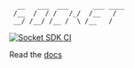 ```
  __   ___  ___      ___ ____
 /__  /  / /   /_/  /__   /
 __/ /__/ /__ /  \ /__   /
```

[![Socket SDK CI](https://github.com/socketsupply/socket-sdk/actions/workflows/ci.yml/badge.svg?branch=dev)](https://github.com/socketsupply/socket-sdk/actions/workflows/ci.yml)

Read the [docs](https://sockets.sh)
